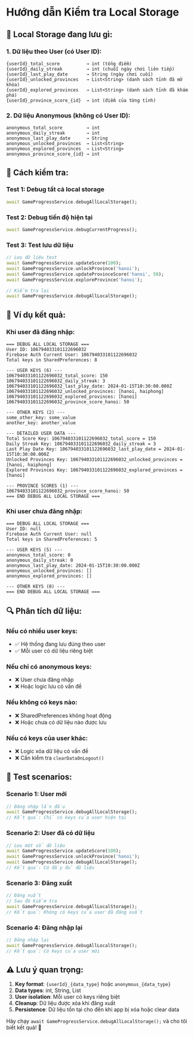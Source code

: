 # Hướng dẫn Kiểm tra Local Storage

## 📱 **Local Storage đang lưu gì:**

### **1. Dữ liệu theo User (có User ID):**
```
{userId}_total_score          → int (tổng điểm)
{userId}_daily_streak         → int (chuỗi ngày chơi liên tiếp)
{userId}_last_play_date       → String (ngày chơi cuối)
{userId}_unlocked_provinces   → List<String> (danh sách tỉnh đã mở khóa)
{userId}_explored_provinces   → List<String> (danh sách tỉnh đã khám phá)
{userId}_province_score_{id}  → int (điểm của từng tỉnh)
```

### **2. Dữ liệu Anonymous (không có User ID):**
```
anonymous_total_score         → int
anonymous_daily_streak        → int
anonymous_last_play_date      → String
anonymous_unlocked_provinces  → List<String>
anonymous_explored_provinces  → List<String>
anonymous_province_score_{id} → int
```

## 🧪 **Cách kiểm tra:**

### **Test 1: Debug tất cả local storage**
```dart
await GameProgressService.debugAllLocalStorage();
```

### **Test 2: Debug tiến độ hiện tại**
```dart
await GameProgressService.debugCurrentProgress();
```

### **Test 3: Test lưu dữ liệu**
```dart
// Lưu dữ liệu test
await GameProgressService.updateScore(100);
await GameProgressService.unlockProvince('hanoi');
await GameProgressService.updateProvinceScore('hanoi', 50);
await GameProgressService.exploreProvince('hanoi');

// Kiểm tra lại
await GameProgressService.debugAllLocalStorage();
```

## 📝 **Ví dụ kết quả:**

### **Khi user đã đăng nhập:**
```
=== DEBUG ALL LOCAL STORAGE ===
User ID: 106794033101122696032
Firebase Auth Current User: 106794033101122696032
Total keys in SharedPreferences: 8

--- USER KEYS (6) ---
106794033101122696032_total_score: 150
106794033101122696032_daily_streak: 3
106794033101122696032_last_play_date: 2024-01-15T10:30:00.000Z
106794033101122696032_unlocked_provinces: [hanoi, haiphong]
106794033101122696032_explored_provinces: [hanoi]
106794033101122696032_province_score_hanoi: 50

--- OTHER KEYS (2) ---
some_other_key: some_value
another_key: another_value

--- DETAILED USER DATA ---
Total Score Key: 106794033101122696032_total_score = 150
Daily Streak Key: 106794033101122696032_daily_streak = 3
Last Play Date Key: 106794033101122696032_last_play_date = 2024-01-15T10:30:00.000Z
Unlocked Provinces Key: 106794033101122696032_unlocked_provinces = [hanoi, haiphong]
Explored Provinces Key: 106794033101122696032_explored_provinces = [hanoi]

--- PROVINCE SCORES (1) ---
106794033101122696032_province_score_hanoi: 50
=== END DEBUG ALL LOCAL STORAGE ===
```

### **Khi user chưa đăng nhập:**
```
=== DEBUG ALL LOCAL STORAGE ===
User ID: null
Firebase Auth Current User: null
Total keys in SharedPreferences: 5

--- USER KEYS (5) ---
anonymous_total_score: 0
anonymous_daily_streak: 0
anonymous_last_play_date: 2024-01-15T10:30:00.000Z
anonymous_unlocked_provinces: []
anonymous_explored_provinces: []

--- OTHER KEYS (0) ---
=== END DEBUG ALL LOCAL STORAGE ===
```

## 🔍 **Phân tích dữ liệu:**

### **Nếu có nhiều user keys:**
- ✅ Hệ thống đang lưu đúng theo user
- ✅ Mỗi user có dữ liệu riêng biệt

### **Nếu chỉ có anonymous keys:**
- ❌ User chưa đăng nhập
- ❌ Hoặc logic lưu có vấn đề

### **Nếu không có keys nào:**
- ❌ SharedPreferences không hoạt động
- ❌ Hoặc chưa có dữ liệu nào được lưu

### **Nếu có keys của user khác:**
- ❌ Logic xóa dữ liệu có vấn đề
- ❌ Cần kiểm tra `clearDataOnLogout()`

## 🚀 **Test scenarios:**

### **Scenario 1: User mới**
```dart
// Đăng nhập lần đầu
await GameProgressService.debugAllLocalStorage();
// Kết quả: Chỉ có keys của user hiện tại
```

### **Scenario 2: User đã có dữ liệu**
```dart
// Lưu một số dữ liệu
await GameProgressService.updateScore(100);
await GameProgressService.unlockProvince('hanoi');
await GameProgressService.debugAllLocalStorage();
// Kết quả: Có đầy đủ dữ liệu
```

### **Scenario 3: Đăng xuất**
```dart
// Đăng xuất
// Sau đó kiểm tra
await GameProgressService.debugAllLocalStorage();
// Kết quả: Không có keys của user đã đăng xuất
```

### **Scenario 4: Đăng nhập lại**
```dart
// Đăng nhập lại
await GameProgressService.debugAllLocalStorage();
// Kết quả: Có keys của user mới
```

## ⚠️ **Lưu ý quan trọng:**

1. **Key format**: `{userId}_{data_type}` hoặc `anonymous_{data_type}`
2. **Data types**: int, String, List<String>
3. **User isolation**: Mỗi user có keys riêng biệt
4. **Cleanup**: Dữ liệu được xóa khi đăng xuất
5. **Persistence**: Dữ liệu tồn tại cho đến khi app bị xóa hoặc clear data

Hãy chạy `await GameProgressService.debugAllLocalStorage();` và cho tôi biết kết quả! 🎯 